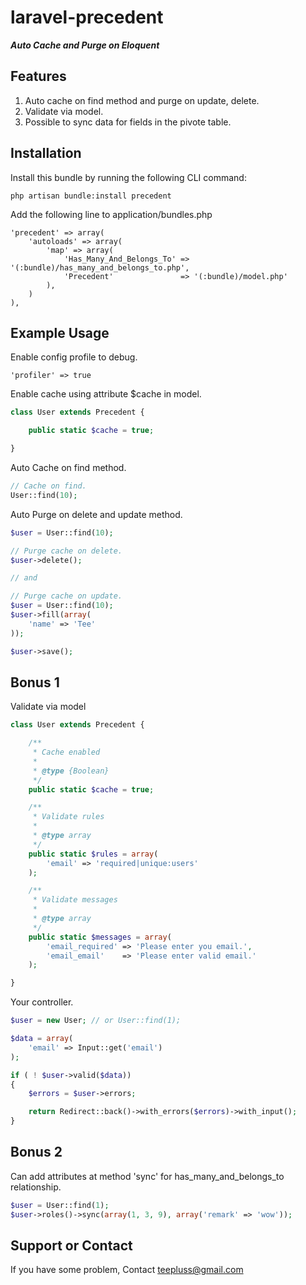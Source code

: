 laravel-precedent
=================

***Auto Cache and Purge on Eloquent***

## Features

1. Auto cache on find method and purge on update, delete.
2. Validate via model.
2. Possible to sync data for fields in the pivote table.

## Installation

Install this bundle by running the following CLI command:

	php artisan bundle:install precedent

Add the following line to application/bundles.php

	'precedent' => array(
		'autoloads' => array(
			'map' => array(
				'Has_Many_And_Belongs_To' => '(:bundle)/has_many_and_belongs_to.php',
				'Precedent'               => '(:bundle)/model.php'
			),
		)
	),

## Example Usage

Enable config profile to debug.

	'profiler' => true


Enable cache using attribute $cache in model.
```php
class User extends Precedent {

	public static $cache = true;

}
```

Auto Cache on find method.
```php
// Cache on find.
User::find(10);
```

Auto Purge on delete and update method.
```php
$user = User::find(10);

// Purge cache on delete.
$user->delete();

// and

// Purge cache on update.
$user = User::find(10);
$user->fill(array(
	'name' => 'Tee'
));

$user->save();
```

## Bonus 1

Validate via model

```php
class User extends Precedent {

	/**
	 * Cache enabled
	 *
	 * @type {Boolean}
	 */
	public static $cache = true;

	/**
	 * Validate rules
	 *
	 * @type array
	 */
	public static $rules = array(
		'email' => 'required|unique:users'
	);

	/**
	 * Validate messages
	 *
	 * @type array
	 */
	public static $messages = array(
		'email_required' => 'Please enter you email.',
		'email_email'    => 'Please enter valid email.'
	);

}
```

Your controller.

```php
$user = new User; // or User::find(1);

$data = array(
	'email' => Input::get('email')
);

if ( ! $user->valid($data))
{
	$errors = $user->errors;

	return Redirect::back()->with_errors($errors)->with_input();
}
```

## Bonus 2

Can add attributes at method 'sync' for has_many_and_belongs_to relationship.

```php
$user = User::find(1);
$user->roles()->sync(array(1, 3, 9), array('remark' => 'wow'));
```

## Support or Contact

If you have some problem, Contact teepluss@gmail.com